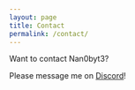 ```yaml
---
layout: page
title: Contact
permalink: /contact/
---
```


Want to contact Nan0byt3?

Please message me on <a href="https://discordapp.com/users/165851543860543488" target="_blank">Discord</a>!
